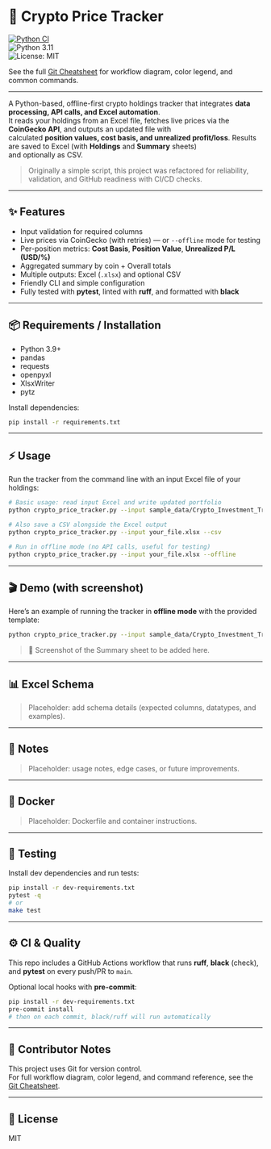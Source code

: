 # 🚀 Crypto Price Tracker

[![Python CI](https://github.com/cg112358/crypto-price-tracker/actions/workflows/python-tests.yml/badge.svg)](https://github.com/cg112358/crypto-price-tracker/actions/workflows/python-tests.yml)  
![Python 3.11](https://img.shields.io/badge/python-3.11-blue.svg)  
![License: MIT](https://img.shields.io/badge/License-MIT-green.svg)

See the full [Git Cheatsheet](docs/git-cheatsheet.md) for workflow diagram, color legend, and common commands.

---

A Python-based, offline-first crypto holdings tracker that integrates **data processing, API calls, and Excel automation**.  
It reads your holdings from an Excel file, fetches live prices via the **CoinGecko API**, and outputs an updated file with  
calculated **position values, cost basis, and unrealized profit/loss**. Results are saved to Excel (with **Holdings** and **Summary** sheets)  
and optionally as CSV.

> Originally a simple script, this project was refactored for reliability, validation, and GitHub readiness with CI/CD checks.

---

## ✨ Features
- Input validation for required columns
- Live prices via CoinGecko (with retries) — or `--offline` mode for testing
- Per-position metrics: **Cost Basis**, **Position Value**, **Unrealized P/L (USD/%)**
- Aggregated summary by coin + Overall totals
- Multiple outputs: Excel (`.xlsx`) and optional CSV
- Friendly CLI and simple configuration
- Fully tested with **pytest**, linted with **ruff**, and formatted with **black**

---

## 📦 Requirements / Installation
- Python 3.9+
- pandas
- requests
- openpyxl
- XlsxWriter
- pytz

Install dependencies:

```bash
pip install -r requirements.txt
```

---

## ⚡ Usage

Run the tracker from the command line with an input Excel file of your holdings:

```bash
# Basic usage: read input Excel and write updated portfolio
python crypto_price_tracker.py --input sample_data/Crypto_Investment_Tracker_template.xlsx --output out/Updated_Crypto_Investment_Tracker.xlsx

# Also save a CSV alongside the Excel output
python crypto_price_tracker.py --input your_file.xlsx --csv

# Run in offline mode (no API calls, useful for testing)
python crypto_price_tracker.py --input your_file.xlsx --offline
```

---

## 🎬 Demo (with screenshot)

Here’s an example of running the tracker in **offline mode** with the provided template:

```bash
python crypto_price_tracker.py --input sample_data/Crypto_Investment_Tracker_template.xlsx --output out/Updated_Crypto_Investment_Tracker.xlsx --offline
```

> 📌 Screenshot of the Summary sheet to be added here.

---

## 📊 Excel Schema

> Placeholder: add schema details (expected columns, datatypes, and examples).

---

## 📝 Notes

> Placeholder: usage notes, edge cases, or future improvements.

---

## 🐳 Docker

> Placeholder: Dockerfile and container instructions.

---

## 🧪 Testing

Install dev dependencies and run tests:

```bash
pip install -r dev-requirements.txt
pytest -q
# or
make test
```

---

## ⚙️ CI & Quality

This repo includes a GitHub Actions workflow that runs **ruff**, **black** (check), and **pytest** on every push/PR to `main`.

Optional local hooks with **pre-commit**:

```bash
pip install -r dev-requirements.txt
pre-commit install
# then on each commit, black/ruff will run automatically
```

---

## 🤝 Contributor Notes

This project uses Git for version control.  
For full workflow diagram, color legend, and command reference, see the [Git Cheatsheet](docs/git-cheatsheet.md).

---

## 📜 License

MIT
